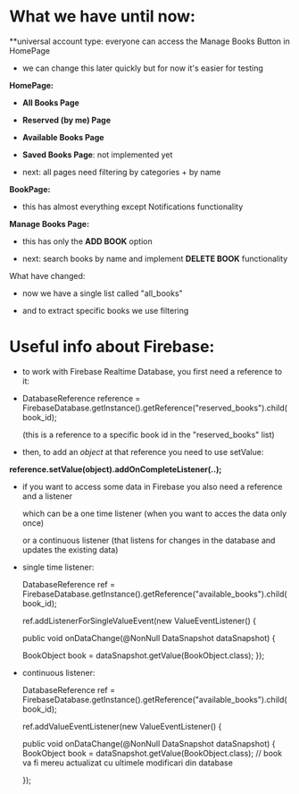 
# What we have until now:

**universal account type: everyone can access the Manage Books Button in HomePage

  - we can change this later quickly but for now it's easier for testing
  

**HomePage:** 
   
- **All Books Page**

- **Reserved (by me) Page** 

- **Available Books Page**

- **Saved Books Page**: not implemented yet

- next: all pages need filtering by categories + by name


**BookPage:**

- this has almost everything except Notifications functionality

          
**Manage Books Page:** 
  
  - this has only the **ADD BOOK** option
    
  - next: search books by name and implement **DELETE BOOK** functionality
  
  
 What have changed:
 
 - now we have a single list called "all_books"
 
 - and to extract specific books we use filtering
 
 
      
# Useful info about Firebase:
      
- to work with Firebase Realtime Database, you first need a reference to it:
      
 - DatabaseReference reference = FirebaseDatabase.getInstance().getReference("reserved_books").child(book_id);
      
   (this is a reference to a specific book id in the "reserved_books" list)
       
  - then, to add an *object* at that reference you need to use setValue:
        
   **reference.setValue(object).addOnCompleteListener(..);**
   
  - if you want to access some data in Firebase you also need a reference and a listener
  
     which can be a one time listener (when you want to acces the data only once)
   
     or a continuous listener (that listens for changes in the database and updates the existing data)
   
   - single time listener:
   
     DatabaseReference ref  = FirebaseDatabase.getInstance().getReference("available_books").child(book_id);
     
     ref.addListenerForSingleValueEvent(new ValueEventListener() {
        
        public void onDataChange(@NonNull DataSnapshot dataSnapshot) {
        
        BookObject book = dataSnapshot.getValue(BookObject.class); 
        });
        
        
  - continuous listener:
  
    DatabaseReference ref = FirebaseDatabase.getInstance().getReference("available_books").child(book_id);
       
    ref.addValueEventListener(new ValueEventListener() {
       
       public void onDataChange(@NonNull DataSnapshot dataSnapshot) {
             BookObject book = dataSnapshot.getValue(BookObject.class);
             // book va fi mereu actualizat cu ultimele modificari din database
                
      });
                                    
